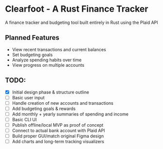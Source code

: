 # Clearfoot - A Rust Finance Tracker
A finance tracker and budgeting tool built entirely in Rust using the Plaid API

## Planned Features
- View recent transactions and current balances
- Set budgeting goals
- Analyze spending habits over time
- View progress on multiple accounts 

## TODO: 
- [x] Initial design phase & structure outline
- [ ] Basic user input
- [ ] Handle creation of new accounts and transactions
- [ ] Add budgeting goals & rewards
- [ ] Add monthly + yearly summaries of spending and income
- [ ] Basic CLI UI
- [ ] Publish offline/local MVP as proof of concept
- [ ] Connect to actual bank account with Plaid API
- [ ] Build proper GUI/match original Figma design
- [ ] Add charts and long-term tracking visualizers
